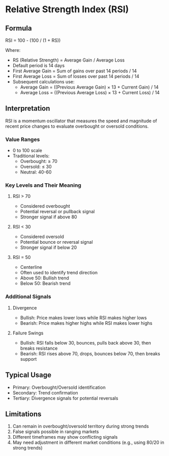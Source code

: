 # Relative Strength Index (RSI)

## Formula
RSI = 100 - (100 / (1 + RS))

Where:
- RS (Relative Strength) = Average Gain / Average Loss
- Default period is 14 days
- First Average Gain = Sum of gains over past 14 periods / 14
- First Average Loss = Sum of losses over past 14 periods / 14
- Subsequent calculations use:
  - Average Gain = ((Previous Average Gain) × 13 + Current Gain) / 14
  - Average Loss = ((Previous Average Loss) × 13 + Current Loss) / 14

## Interpretation

RSI is a momentum oscillator that measures the speed and magnitude of recent price changes to evaluate overbought or oversold conditions.

### Value Ranges
- 0 to 100 scale
- Traditional levels:
  - Overbought: ≥ 70
  - Oversold: ≤ 30
  - Neutral: 40-60

### Key Levels and Their Meaning
1. RSI > 70
   - Considered overbought
   - Potential reversal or pullback signal
   - Stronger signal if above 80

2. RSI < 30
   - Considered oversold
   - Potential bounce or reversal signal
   - Stronger signal if below 20

3. RSI = 50
   - Centerline
   - Often used to identify trend direction
   - Above 50: Bullish trend
   - Below 50: Bearish trend

### Additional Signals
1. Divergence
   - Bullish: Price makes lower lows while RSI makes higher lows
   - Bearish: Price makes higher highs while RSI makes lower highs

2. Failure Swings
   - Bullish: RSI falls below 30, bounces, pulls back above 30, then breaks resistance
   - Bearish: RSI rises above 70, drops, bounces below 70, then breaks support

## Typical Usage
- Primary: Overbought/Oversold identification
- Secondary: Trend confirmation
- Tertiary: Divergence signals for potential reversals

## Limitations
1. Can remain in overbought/oversold territory during strong trends
2. False signals possible in ranging markets
3. Different timeframes may show conflicting signals
4. May need adjustment in different market conditions (e.g., using 80/20 in strong trends) 